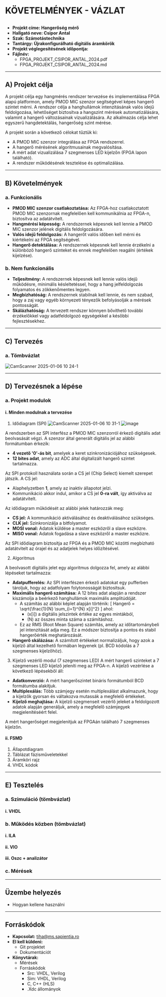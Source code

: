 # KÖVETELMÉNYEK - VÁZLAT

##
- **Projekt címe: Hangerőség mérő**
- **Hallgató neve: Csipor Antal**
- **Szak: Számotástechnika**
- **Tantárgy: Újrakonfigurálható digitális áramkörök**
- **Projekt véglegesítésének időpontja:**
- **Fájlnév:**
  - FPGA_PROJEKT_CSIPOR_ANTAL_2024.pdf
  - FPGA_PROJEKT_CSIPOR_ANTAL_2024.md

---

## A) Projekt célja

A projekt célja egy hangmérés rendszer tervezése és implementálása FPGA alapú platformon, amely PMOD MIC szenzor segítségével képes hangerő szintet mérni. A rendszer célja a hanghullámok intenzitásának valós idejű feldolgozása, lehetőséget biztosítva a hangszint mérések automatizálására, valamint a hangerő változásainak vizualizálására. Az alkalmazás célja lehet egyszerű hangdetektálás, hangerőség szint mérése.

A projekt során a következő célokat tűztük ki:
- A PMOD MIC szenzor integrálása az FPGA rendszerrel.
- A hangerő mérésének algoritmusainak megvalósítása.
- A mért adat vizualizálása 7 szegmenses LED kijelzőn (FPGA lapon található).
- A rendszer működésének tesztelése és optimalizálása.

---

## B) Követelmények

### a. Funkcionális
- **PMOD MIC szenzor csatlakoztatása:** Az FPGA-hoz csatlakoztatott PMOD MIC szenzornak megfelelően kell kommunikálnia az FPGA-n, biztosítva az adatátvitelt.
- **Hangmérési képesség:** A rendszernek képesnek kell lennie a PMOD MIC szenzor jelének digitális feldolgozására.
- **Valós idejű feldolgozás:** A hangerőt valós időben kell mérni és kiértékelni az FPGA segítségével.
- **Hangerő detektálása:** A rendszernek képesnek kell lennie érzékelni a különböző hangerő szinteket és ennek megfelelően reagálni (értékek kijelzése).

### b. Nem funkcionális
- **Teljesítmény:** A rendszernek képesnek kell lennie valós idejű működésre, minimális késleltetéssel, hogy a hang jelfeldolgozás folyamatos és zökkenőmentes legyen.
- **Megbízhatóság:** A rendszernek stabilnak kell lennie, és nem szabad, hogy a zaj vagy egyéb környezeti tényezők befolyásolják a mérések pontosságát.
- **Skálázhatóság:** A tervezett rendszer könnyen bővíthető további érzékelőkkel vagy adatfeldolgozó egységekkel a későbbi fejlesztésekhez.

---

## C) Tervezés

### a. Tömbvázlat
![CamScanner 2025-01-06 10 24-1](https://github.com/user-attachments/assets/3b635d97-bac5-493b-928b-6f23491ae888)


---

## D) Tervezésnek a lépése

### a. Projekt modulok

#### i. Minden modulnak a tervezése
1. Idődiagram (SPI)
![CamScanner 2025-01-06 10 31-1](https://github.com/user-attachments/assets/8991b240-093c-44ab-9bfd-eff381f8504f)
![image](https://github.com/user-attachments/assets/8134e4a8-6524-48fe-b840-d25a1bebcecb)

A rendszerben az SPI interfész a PMOD MIC szenzorról érkező digitális adat beolvasását végzi. A szenzor által generált digitális jel az alábbi formátumban érkezik:
- **4 vezető '0'-ás bit**, amelyek a keret szinkronizációjához szükségesek.
- **12 bites adat**, amely az ADC által digitalizált hangerő szintet tartalmazza.

Az SPI protokoll használata során a CS jel (Chip Select) kiemelt szerepet játszik. A CS jel:
- Alaphelyzetben **1**, amely az inaktív állapotot jelzi.
- Kommunikáció akkor indul, amikor a CS jel **0-ra vált**, így aktiválva az adatátvitelt.

Az idődiagram működését az alábbi jelek határozzák meg:
- **CS jel:** A kommunikáció aktiválásához és deaktiválásához szükséges.
- **CLK jel:** Szinkronizálja a bitfolyamot.
- **MOSI vonal:** Adatok küldése a master eszközről a slave eszközre.
- **MISO vonal:** Adatok fogadása a slave eszközről a master eszközre.

Az SPI idődiagram biztosítja az FPGA és a PMOD MIC közötti megbízható adatátvitelt az órajel és az adatjelek helyes időzítésével.

2. Algoritmus

A beolvasott digitális jelet egy algoritmus dolgozza fel, amely az alábbi lépéseket tartalmazza:
- **Adatpufferelés:** Az SPI interfészen érkező adatokat egy pufferben tároljuk, hogy az adatfolyam folytonosságát biztosítsuk.
- **Maximális hangerő számítása:** A 12 bites adat alapján a rendszer kiszámolja a beérkező hanghullámok maximális amplitúdóját.
  - A számítás az alábbi képlet alapján történik:
    \[
    Hangerő = \sqrt{\frac{1}{N} \sum_{i=1}^{N} x[i]^2}
    \]
    ahol:
    - \(x[i]\) a digitális jelszintek értéke az egyes mintákból,
    - \(N\) az összes minta száma a számításhoz.
  - Ez az RMS (Root Mean Square) számítás, amely az időtartománybeli jel intenzitását adja meg. Ez a módszer biztosítja a pontos és stabil hangerőérték meghatározását.
- **Hangerő skálázása:** A számított értékeket normalizáljuk, hogy azok a kijelző által kezelhető formában legyenek (pl. BCD kódolás a 7 szegmenses kijelzőhöz).

3. Kijelző vezérlő modul (7 szegmenses LED)
A mért hangerő szinteket a 7 szegmenses LED kijelző jeleníti meg az FPGA-n. A kijelző vezérlése a következő lépésekből áll:
- **Adatkonverzió:** A mért hangerőszintet bináris formátumból BCD formátumba alakítjuk.
- **Multiplexálás:** Több számjegy esetén multiplexálást alkalmazunk, hogy a kijelzők gyorsan és váltakozva mutassák a megfelelő értékeket.
- **Kijelző meghajtása:** A kijelző szegmenseit vezérlő jeleket a feldolgozott adatok alapján generáljuk, amely a megfelelő számjegyek megjelenítéséért felel.

A mért hangerőséget megjelenitjuk az FPGAán található 7 szegmenses kijelzőn.

#### ii. FSMD
1. Állapotdiagram
2. Táblázat fázisműveletekkel
3. Áramköri rajz
4. VHDL kódok

---

## E) Tesztelés

### a. Szimuláció (tömbvázlat)
#### i. VHDL

### b. Működés közben (tömbvázlat)
#### i. ILA
#### ii. VIO
#### iii. Oszc + analizátor

### c. Mérések

---

## Üzembe helyezés

- Hogyan kellene használni

---

## Forráskódok

- **Kapcsolat:** tiha@ms.sapientia.ro
- **El kell küldeni:**
  - Git projektet
  - Dokumentációt
- **Könyvtárak:**
  - Mérések
  - Forráskódok
    - Src: VHDL, Verilog
    - Sim: VHDL, Verilog
    - C, C++ (HLS)
    - .Xdc állományok
